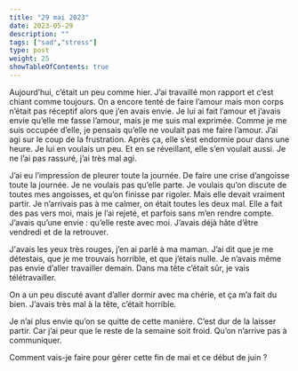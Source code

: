 ```yaml
---
title: "29 mai 2023"
date: 2023-05-29
description: ""
tags: ["sad","stress"]
type: post
weight: 25
showTableOfContents: true
---
```


Aujourd’hui, c’était un peu comme hier. J’ai travaillé mon rapport et c’est chiant comme toujours. On a encore tenté de faire l’amour mais mon corps n’était pas réceptif alors que j’en avais envie. Je lui ai fait l’amour et j’avais envie qu’elle me fasse l’amour, mais je me suis mal exprimée. Comme je me suis occupée d’elle, je pensais qu’elle ne voulait pas me faire l’amour. J’ai agi sur le coup de la frustration. Après ça, elle s’est endormie pour dans une heure. Je lui en voulais un peu. Et en se réveillant, elle s’en voulait aussi. Je ne l’ai pas rassuré, j’ai très mal agi.

J’ai eu l’impression de pleurer toute la journée. De faire une crise d’angoisse toute la journée. Je ne voulais pas qu’elle parte. Je voulais qu’on discute de toutes mes angoisses, et qu’on finisse par rigoler. Mais elle devait vraiment partir. Je n’arrivais pas à me calmer, on était toutes les deux mal. Elle a fait des pas vers moi, mais je l’ai rejeté, et parfois sans m’en rendre compte. J’avais qu’une envie : qu’elle reste avec moi. J’avais déjà hâte d’être vendredi et de la retrouver.

J'avais les yeux très rouges, j’en ai parlé à ma maman. J’ai dit que je me détestais, que je me trouvais horrible, et que j’étais nulle. Je n’avais même pas envie d’aller travailler demain. Dans ma tête c’était sûr, je vais télétravailler.

On a un peu discuté avant d’aller dormir avec ma chérie, et ça m’a fait du bien. J’avais très mal à la tête, c’était horrible.

Je n’ai plus envie qu’on se quitte de cette manière. C’est dur de la laisser partir. Car j’ai peur que le reste de la semaine soit froid. Qu’on n’arrive pas à communiquer.

Comment vais-je faire pour gérer cette fin de mai et ce début de juin ?